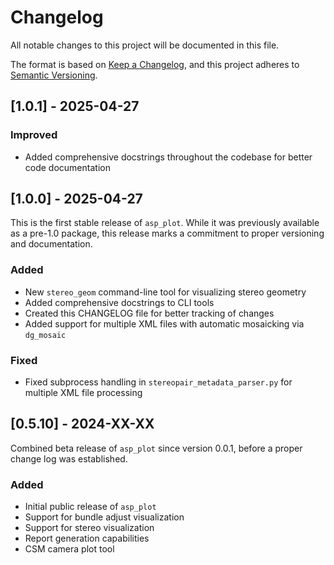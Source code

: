 # Changelog

All notable changes to this project will be documented in this file.

The format is based on [Keep a Changelog](https://keepachangelog.com/en/1.0.0/),
and this project adheres to [Semantic Versioning](https://semver.org/spec/v2.0.0.html).

## [1.0.1] - 2025-04-27

### Improved
- Added comprehensive docstrings throughout the codebase for better code documentation

## [1.0.0] - 2025-04-27

This is the first stable release of `asp_plot`. While it was previously available as a pre-1.0 package,
this release marks a commitment to proper versioning and documentation.

### Added
- New `stereo_geom` command-line tool for visualizing stereo geometry
- Added comprehensive docstrings to CLI tools
- Created this CHANGELOG file for better tracking of changes
- Added support for multiple XML files with automatic mosaicking via `dg_mosaic`

### Fixed
- Fixed subprocess handling in `stereopair_metadata_parser.py` for multiple XML file processing

## [0.5.10] - 2024-XX-XX

Combined beta release of `asp_plot` since version 0.0.1, before a proper change log was established.

### Added
- Initial public release of `asp_plot`
- Support for bundle adjust visualization
- Support for stereo visualization
- Report generation capabilities
- CSM camera plot tool
